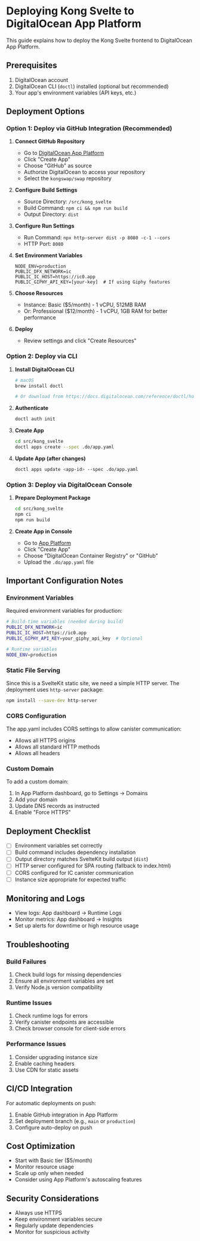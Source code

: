 # Deploying Kong Svelte to DigitalOcean App Platform

This guide explains how to deploy the Kong Svelte frontend to DigitalOcean App Platform.

## Prerequisites

1. DigitalOcean account
2. DigitalOcean CLI (`doctl`) installed (optional but recommended)
3. Your app's environment variables (API keys, etc.)

## Deployment Options

### Option 1: Deploy via GitHub Integration (Recommended)

1. **Connect GitHub Repository**
   - Go to [DigitalOcean App Platform](https://cloud.digitalocean.com/apps)
   - Click "Create App"
   - Choose "GitHub" as source
   - Authorize DigitalOcean to access your repository
   - Select the `kongswap/swap` repository

2. **Configure Build Settings**
   - Source Directory: `/src/kong_svelte`
   - Build Command: `npm ci && npm run build`
   - Output Directory: `dist`

3. **Configure Run Settings**
   - Run Command: `npx http-server dist -p 8080 -c-1 --cors`
   - HTTP Port: `8080`

4. **Set Environment Variables**
   ```
   NODE_ENV=production
   PUBLIC_DFX_NETWORK=ic
   PUBLIC_IC_HOST=https://ic0.app
   PUBLIC_GIPHY_API_KEY=[your-key]  # If using Giphy features
   ```

5. **Choose Resources**
   - Instance: Basic ($5/month) - 1 vCPU, 512MB RAM
   - Or: Professional ($12/month) - 1 vCPU, 1GB RAM for better performance

6. **Deploy**
   - Review settings and click "Create Resources"

### Option 2: Deploy via CLI

1. **Install DigitalOcean CLI**
   ```bash
   # macOS
   brew install doctl
   
   # Or download from https://docs.digitalocean.com/reference/doctl/how-to/install/
   ```

2. **Authenticate**
   ```bash
   doctl auth init
   ```

3. **Create App**
   ```bash
   cd src/kong_svelte
   doctl apps create --spec .do/app.yaml
   ```

4. **Update App (after changes)**
   ```bash
   doctl apps update <app-id> --spec .do/app.yaml
   ```

### Option 3: Deploy via DigitalOcean Console

1. **Prepare Deployment Package**
   ```bash
   cd src/kong_svelte
   npm ci
   npm run build
   ```

2. **Create App in Console**
   - Go to [App Platform](https://cloud.digitalocean.com/apps)
   - Click "Create App"
   - Choose "DigitalOcean Container Registry" or "GitHub"
   - Upload the `.do/app.yaml` file

## Important Configuration Notes

### Environment Variables

Required environment variables for production:

```bash
# Build-time variables (needed during build)
PUBLIC_DFX_NETWORK=ic
PUBLIC_IC_HOST=https://ic0.app
PUBLIC_GIPHY_API_KEY=your_giphy_api_key  # Optional

# Runtime variables
NODE_ENV=production
```

### Static File Serving

Since this is a SvelteKit static site, we need a simple HTTP server. The deployment uses `http-server` package:

```bash
npm install --save-dev http-server
```

### CORS Configuration

The app.yaml includes CORS settings to allow canister communication:
- Allows all HTTPS origins
- Allows all standard HTTP methods
- Allows all headers

### Custom Domain

To add a custom domain:

1. In App Platform dashboard, go to Settings → Domains
2. Add your domain
3. Update DNS records as instructed
4. Enable "Force HTTPS"

## Deployment Checklist

- [ ] Environment variables set correctly
- [ ] Build command includes dependency installation
- [ ] Output directory matches SvelteKit build output (`dist`)
- [ ] HTTP server configured for SPA routing (fallback to index.html)
- [ ] CORS configured for IC canister communication
- [ ] Instance size appropriate for expected traffic

## Monitoring and Logs

- View logs: App dashboard → Runtime Logs
- Monitor metrics: App dashboard → Insights
- Set up alerts for downtime or high resource usage

## Troubleshooting

### Build Failures

1. Check build logs for missing dependencies
2. Ensure all environment variables are set
3. Verify Node.js version compatibility

### Runtime Issues

1. Check runtime logs for errors
2. Verify canister endpoints are accessible
3. Check browser console for client-side errors

### Performance Issues

1. Consider upgrading instance size
2. Enable caching headers
3. Use CDN for static assets

## CI/CD Integration

For automatic deployments on push:

1. Enable GitHub integration in App Platform
2. Set deployment branch (e.g., `main` or `production`)
3. Configure auto-deploy on push

## Cost Optimization

- Start with Basic tier ($5/month)
- Monitor resource usage
- Scale up only when needed
- Consider using App Platform's autoscaling features

## Security Considerations

- Always use HTTPS
- Keep environment variables secure
- Regularly update dependencies
- Monitor for suspicious activity